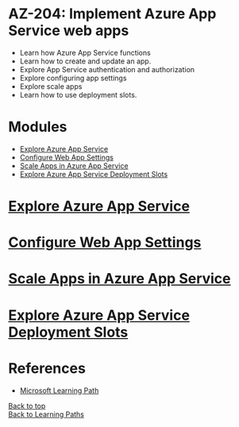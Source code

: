 ﻿# AZ-204: Implement Azure App Service web apps
- Learn how Azure App Service functions 
- Learn how to create and update an app. 
- Explore App Service authentication and authorization
- Explore configuring app settings
- Explore scale apps
- Learn how to use deployment slots.

# Modules
- [Explore Azure App Service](#explore-azure-app-service)
- [Configure Web App Settings](#configure-web-app-settings)
- [Scale Apps in Azure App Service](#scale-apps-in-azure-app-service)
- [Explore Azure App Service Deployment Slots](#explore-azure-app-service-deployment-slots)

# [Explore Azure App Service](https://learn.microsoft.com/en-us/training/modules/introduction-to-azure-app-service/)

# [Configure Web App Settings](https://learn.microsoft.com/en-us/training/modules/configure-web-app-settings/)

# [Scale Apps in Azure App Service](https://learn.microsoft.com/en-us/training/modules/scale-apps-app-service/)

# [Explore Azure App Service Deployment Slots](https://learn.microsoft.com/en-us/training/modules/understand-app-service-deployment-slots/)

# References
- [Microsoft Learning Path](https://learn.microsoft.com/en-us/training/paths/create-azure-app-service-web-apps/)


[Back to top](#implement-azure-app-service-web-apps)
</br>
[Back to Learning Paths](../LearningPaths.md)